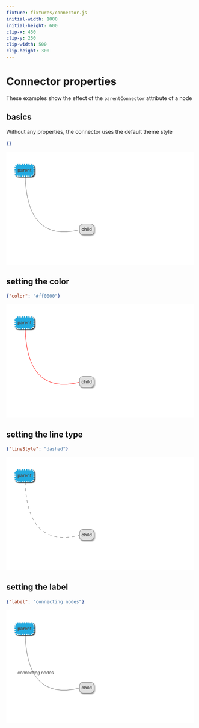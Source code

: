 ```yaml
---
fixture: fixtures/connector.js
initial-width: 1000
initial-height: 600
clip-x: 450
clip-y: 250
clip-width: 500
clip-height: 300
---
```


# Connector properties

These examples show the effect of the `parentConnector` attribute of a node

## basics

Without any properties, the connector uses the default theme style

~~~json example="basic connector"
{}
~~~

![basic connector](images/basic_connector-f22f968f-ab8f-40ee-948f-d4ebd306e298.png)


## setting the color 

~~~json example="color connector"
{"color": "#ff0000"}
~~~

![color connector](images/color_connector-478dc90f-ba12-4e0a-9214-819d7ed69f06.png)

## setting the line type

~~~json example="line type"
{"lineStyle": "dashed"}
~~~

![line type](images/line_type-b4679d54-b9bc-41b6-9993-ba5f0796875d.png)

## setting the label

~~~json example="line label"
{"label": "connecting nodes"}
~~~

![line label](images/line_label-5193ddb3-7850-40d7-b6c8-fcaca2b7d230.png)

